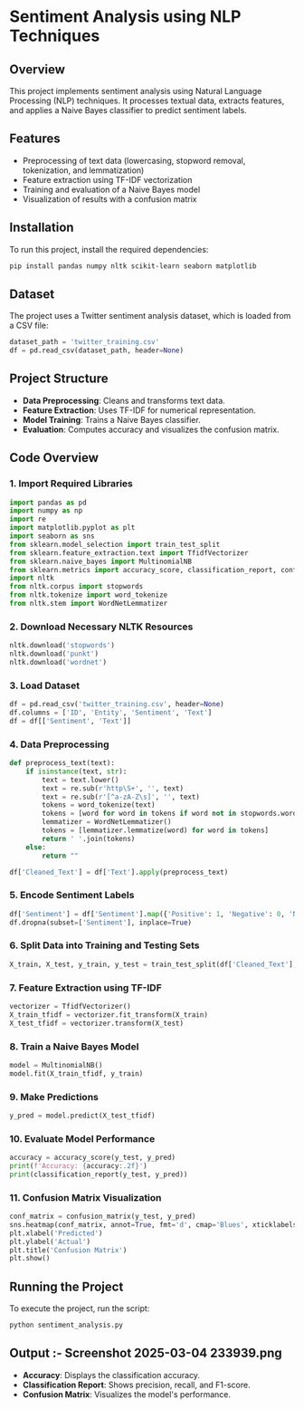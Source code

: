 # Sentiment Analysis using NLP Techniques

## Overview
This project implements sentiment analysis using Natural Language Processing (NLP) techniques. It processes textual data, extracts features, and applies a Naive Bayes classifier to predict sentiment labels.

## Features
- Preprocessing of text data (lowercasing, stopword removal, tokenization, and lemmatization)
- Feature extraction using TF-IDF vectorization
- Training and evaluation of a Naive Bayes model
- Visualization of results with a confusion matrix

## Installation
To run this project, install the required dependencies:
```bash
pip install pandas numpy nltk scikit-learn seaborn matplotlib
```

## Dataset
The project uses a Twitter sentiment analysis dataset, which is loaded from a CSV file:
```python
dataset_path = 'twitter_training.csv'
df = pd.read_csv(dataset_path, header=None)
```

## Project Structure
- **Data Preprocessing**: Cleans and transforms text data.
- **Feature Extraction**: Uses TF-IDF for numerical representation.
- **Model Training**: Trains a Naive Bayes classifier.
- **Evaluation**: Computes accuracy and visualizes the confusion matrix.

## Code Overview

### 1. Import Required Libraries
```python
import pandas as pd
import numpy as np
import re
import matplotlib.pyplot as plt
import seaborn as sns
from sklearn.model_selection import train_test_split
from sklearn.feature_extraction.text import TfidfVectorizer
from sklearn.naive_bayes import MultinomialNB
from sklearn.metrics import accuracy_score, classification_report, confusion_matrix
import nltk
from nltk.corpus import stopwords
from nltk.tokenize import word_tokenize
from nltk.stem import WordNetLemmatizer
```

### 2. Download Necessary NLTK Resources
```python
nltk.download('stopwords')
nltk.download('punkt')
nltk.download('wordnet')
```

### 3. Load Dataset
```python
df = pd.read_csv('twitter_training.csv', header=None)
df.columns = ['ID', 'Entity', 'Sentiment', 'Text']
df = df[['Sentiment', 'Text']]
```

### 4. Data Preprocessing
```python
def preprocess_text(text):
    if isinstance(text, str):
        text = text.lower()
        text = re.sub(r'http\S+', '', text)
        text = re.sub(r'[^a-zA-Z\s]', '', text)
        tokens = word_tokenize(text)
        tokens = [word for word in tokens if word not in stopwords.words('english')]
        lemmatizer = WordNetLemmatizer()
        tokens = [lemmatizer.lemmatize(word) for word in tokens]
        return ' '.join(tokens)
    else:
        return ""

df['Cleaned_Text'] = df['Text'].apply(preprocess_text)
```

### 5. Encode Sentiment Labels
```python
df['Sentiment'] = df['Sentiment'].map({'Positive': 1, 'Negative': 0, 'Neutral': 2})
df.dropna(subset=['Sentiment'], inplace=True)
```

### 6. Split Data into Training and Testing Sets
```python
X_train, X_test, y_train, y_test = train_test_split(df['Cleaned_Text'], df['Sentiment'], test_size=0.2, random_state=42)
```

### 7. Feature Extraction using TF-IDF
```python
vectorizer = TfidfVectorizer()
X_train_tfidf = vectorizer.fit_transform(X_train)
X_test_tfidf = vectorizer.transform(X_test)
```

### 8. Train a Naive Bayes Model
```python
model = MultinomialNB()
model.fit(X_train_tfidf, y_train)
```

### 9. Make Predictions
```python
y_pred = model.predict(X_test_tfidf)
```

### 10. Evaluate Model Performance
```python
accuracy = accuracy_score(y_test, y_pred)
print(f'Accuracy: {accuracy:.2f}')
print(classification_report(y_test, y_pred))
```

### 11. Confusion Matrix Visualization
```python
conf_matrix = confusion_matrix(y_test, y_pred)
sns.heatmap(conf_matrix, annot=True, fmt='d', cmap='Blues', xticklabels=['Negative', 'Positive', 'Neutral'], yticklabels=['Negative', 'Positive', 'Neutral'])
plt.xlabel('Predicted')
plt.ylabel('Actual')
plt.title('Confusion Matrix')
plt.show()
```

## Running the Project
To execute the project, run the script:
```bash
python sentiment_analysis.py
```

## Output :- Screenshot 2025-03-04 233939.png
- **Accuracy**: Displays the classification accuracy.
- **Classification Report**: Shows precision, recall, and F1-score.
- **Confusion Matrix**: Visualizes the model's performance.
